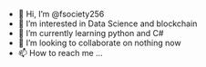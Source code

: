 - 👋 Hi, I’m @fsociety256
- 👀 I’m interested in Data Science and blockchain
- 🌱 I’m currently learning python and C#
- 💞️ I’m looking to collaborate on nothing now
- 📫 How to reach me ...

<!---
fsociety256/fsociety256 is a ✨ special ✨ repository because its `README.md` (this file) appears on your GitHub profile.
You can click the Preview link to take a look at your changes.
--->
